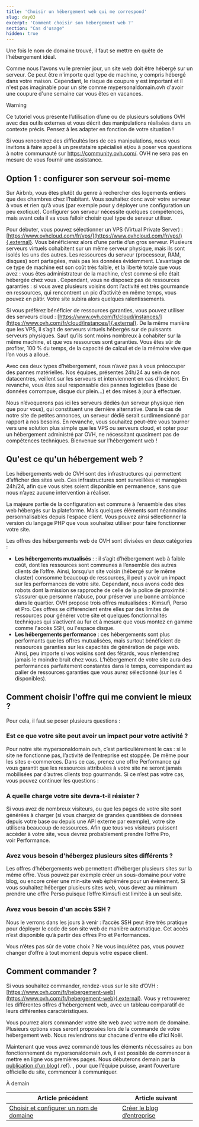 ```yaml
---
title: 'Choisir un hébergement web qui me correspond'
slug: day03
excerpt: 'Comment choisir son hebergement web ?'
section: "Cas d'usage"
hidden: true
---
```


Une fois le nom de domaine trouvé, il faut se mettre en quête de l’hébergement idéal.

Comme nous l'avons vu le premier jour, un site web doit être hébergé sur un serveur. Ce peut être n'importe quel type de machine, y compris hébergé dans votre maison. Cependant, le risque de coupure y est important et il n'est pas imaginable pour un site comme mypersonaldomain.ovh d'avoir une coupure d'une semaine car vous êtes en vacances.

> [!warning]
>
> Ce tutoriel vous présente l’utilisation d’une ou de plusieurs solutions OVH avec des outils externes et vous décrit des manipulations réalisées dans un contexte précis. Pensez à les adapter en fonction de votre situation !
>
> Si vous rencontrez des difficultés lors de ces manipulations, nous vous invitons à faire appel à un prestataire spécialisé et/ou à poser vos questions à notre communauté sur <https://community.ovh.com/>. OVH ne sera pas en mesure de vous fournir une assistance.
>

## Option 1 &#58; configurer son serveur soi-meme
Sur Airbnb, vous êtes plutôt du genre à rechercher des logements entiers que des chambres chez l’habitant. Vous souhaitez donc avoir votre serveur à vous et rien qu’à vous (par exemple pour y déployer une configuration un peu exotique). Configurer son serveur nécessite quelques compétences, mais avant cela il va vous falloir choisir quel type de serveur utiliser.

Pour débuter, vous pouvez sélectionner un VPS (Virtual Private Server) : [https://www.ovhcloud.com/fr/vps/](https://www.ovhcloud.com/fr/vps/){.external}. Vous bénéficierez alors d’une partie d’un gros serveur. Plusieurs serveurs virtuels cohabitent sur un même serveur physique, mais ils sont isolés les uns des autres. Les ressources du serveur (processeur, RAM, disques) sont partagées, mais pas les données évidemment. L’avantage de ce type de machine est son coût très faible, et la liberté totale que vous avez : vous êtes administrateur de la machine, c’est comme si elle était hébergée chez vous . Cependant, vous ne disposez pas de ressources garanties : si vous avez plusieurs voisins dont l’activité est très gourmande en ressources, qui rencontrent un pic d’activité en même temps, vous pouvez en pâtir. Votre site subira alors quelques ralentissements.

Si vous préférez bénéficier de ressources garanties, vous pouvez utiliser des serveurs cloud : [https://www.ovh.com/fr/cloud/instances/](https://www.ovh.com/fr/cloud/instances/){.external}. De la même manière que les VPS, il s’agit de serveurs virtuels hébergés sur de puissants serveurs physiques. Sauf qu’ils sont moins nombreux à cohabiter sur la même machine, et que vos ressources sont garanties. Vous êtes sûr de profiter, 100 % du temps, de la capacité de calcul et de la mémoire vive que l’on vous a alloué.

Avec ces deux types d’hébergement, nous n’avez pas à vous préoccuper des pannes matérielles. Nos équipes, présentes 24h/24 au sein de nos datacentres, veillent sur les serveurs et interviennent en cas d’incident. En revanche, vous êtes seul responsable des pannes logicielles (base de données corrompue, disque dur plein...) et des mises à jour à effectuer.

Nous n’évoquerons pas ici les serveurs dédiés (un serveur physique rien que pour vous), qui constituent une dernière alternative. Dans le cas de notre site de petites annonces, un serveur dédié serait surdimensionné par rapport à nos besoins. En revanche, vous souhaitez peut-être vous tourner vers une solution plus simple que les VPS ou serveurs cloud, et opter pour un hébergement administré par OVH, ne nécessitant quasiment pas de compétences techniques. Bienvenue sur l’hébergement web !

## Qu'est ce qu'un hébergement web ?
Les hébergements web de OVH sont des infrastructures qui permettent d’afficher des sites web. Ces infrastructures sont surveillées et managées 24h/24, afin que vous sites soient disponible en permanence, sans que nous n’ayez aucune intervention à réaliser.

La majeure partie de la configuration est commune à l’ensemble des sites web hébergés sur la plateforme. Mais quelques éléments sont néanmoins personnalisables depuis l’espace client. Vous pouvez ainsi sélectionner la version du langage PHP que vous souhaitez utiliser pour faire fonctionner votre site.

Les offres des hébergements web de OVH sont divisées en deux catégories :

- **Les hébergements mutualisés** : : il s’agit d’hébergement web à faible coût, dont les ressources sont communes à l’ensemble des autres clients de l’offre. Ainsi, lorsqu’un site voisin (hébergé sur le même cluster) consomme beaucoup de ressources, il peut y avoir un impact sur les performances de votre site. Cependant, nous avons codé des robots dont la mission se rapproche de celle de la police de proximité : s’assurer que personne n’abuse, pour préserver une bonne ambiance dans le quartier. OVH propose trois offres mutualisées : Kimsufi, Perso et Pro. Ces offres se différencient entre elles par des limites de ressources pour générer votre site et quelques fonctionnalités techniques qui s’activent au fur et à mesure que vous montez en gamme comme l'accès SSH, ou l'espace disque.
- **Les hébergements performance** : ces hébergements sont plus performants que les offres mutualisées, mais surtout bénéficient de ressources garanties sur les capacités de génération de page web. Ainsi, peu importe si vos voisins sont des fêtards, vous n’entendrez jamais le moindre bruit chez vous. L’hébergement de votre site aura des performances parfaitement constantes dans le temps, correspondant au palier de ressources garanties que vous aurez sélectionné (sur les 4 disponibles).

## Comment choisir l'offre qui me convient le mieux ?
Pour cela, il faut se poser plusieurs questions :

### Est ce que votre site peut avoir un impact pour votre activité ?
Pour notre site mypersonaldomain.ovh, c’est particulièrement le cas : si le site ne fonctionne pas, l’activité de l’entreprise est stoppée. De même pour les sites e-commerces. Dans ce cas, prenez une offre Performance qui vous garantit que les ressources attribuées à votre site ne seront jamais mobilisées par d’autres clients trop gourmands. Si ce n’est pas votre cas, vous pouvez continuer les questions :

### A quelle charge votre site devra-t-il résister ?
Si vous avez de nombreux visiteurs, ou que les pages de votre site sont générées à charger (si vous chargez de grandes quantitées de données depuis votre base ou depuis une API externe par exemple), votre site utilisera beaucoup de ressources. Afin que tous vos visiteurs puissent accéder à votre site, vous devrez probablement prendre l’offre Pro, voir Performance.

### Avez vous besoin d'hébergez plusieurs sites différents ?
Les offres d’hébergements web permettent d’héberger plusieurs sites sur la même offre. Vous pouvez par exemple créer un sous-domaine pour votre blog, ou encore créer une min-site web éphémère pour un évènement. Si vous souhaitez héberger plusieurs sites web, vous devez au minimum prendre une offre Perso puisque l’offre Kimsufi est limitée à un seul site.

### Avez vous besoin d'un accès SSH ?
Nous le verrons dans les jours à venir : l’accès SSH peut être très pratique pour déployer le code de son site web de manière automatique. Cet accès n’est disponible qu’à partir des offres Pro et Performances.

Vous n’êtes pas sûr de votre choix ? Ne vous inquiétez pas, vous pouvez changer d’offre à tout moment depuis votre espace client.

## Comment commander ?
Si vous souhaitez commander, rendez-vous sur le site d’OVH : [https://www.ovh.com/fr/hebergement-web](https://www.ovh.com/fr/hebergement-web){.external}. Vous y retrouverez les différentes offres d’hébergement web, avec un tableau comparatif de leurs différentes caractéristiques.

Vous pourrez alors commander votre site web avec votre nom de domaine. Plusieurs options vous seront proposées lors de la commande de votre hébergement web. Nous reviendrons sur chacune d'entre elle d'ici Noël.

Maintenant que vous avez commandé tous les éléments nécessaires au bon fonctionnement de mypersonaldomain.ovh, il est possible de commencer à mettre en ligne vos premières pages. Nous débuterons demain par la [publication d’un blog](../day04/){.ref}. , pour que l’équipe puisse, avant l’ouverture officielle du site, commencer à communiquer.

À demain

| Article précédent | Article suivant |
|---|---|
| [Choisir et configurer un nom de domaine](https://docs.ovh.com/fr/hosting/24-days/day02/) | [Créer le blog d’entreprise](https://docs.ovh.com/fr/hosting/24-days/day04/) |
